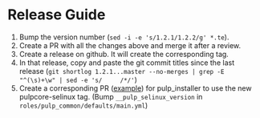 Release Guide
=============

1. Bump the version number (`sed -i -e 's/1.2.1/1.2.2/g' *.te`).
1. Create a PR with all the changes above and merge it after a review.
1. Create a release on github. It will create the corresponding tag.
1. In that release, copy and paste the git commit titles since the last release
(`git shortlog 1.2.1...master --no-merges | grep -E "^(\s)+\w" | sed -e 's/     /*/'`)
1. Create a corresponding PR ([example](https://github.com/pulp/pulp_installer/pull/524)) for pulp_installer to use the new pulpcore-selinux tag.
(Bump `__pulp_selinux_version` in `roles/pulp_common/defaults/main.yml`)
